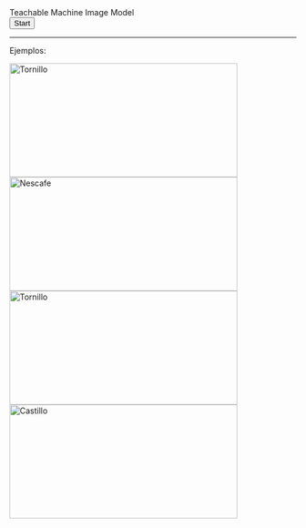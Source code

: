 <div>Teachable Machine Image Model</div>
<button type="button" onclick="init()">Start</button>
<div id="webcam-container"></div>
<div id="label-container"></div>
<hr>
<p>Ejemplos:</p>
<div>
    <img src="https://bienesraicesec.files.wordpress.com/2016/07/prois3.jpg?w=400" alt="Tornillo" width="400" height="200">
    <img src="https://www.eluniverso.com/resizer/pHI85Ca-qyapN6FNyvrJAn5qLb4=/456x336/smart/filters:quality(70)/cloudfront-us-east-1.images.arcpublishing.com/eluniverso/OBMZHK65I5EXZHUHOLUV6G3P2M.jpg" alt="Nescafe" width="400" height="200">
    <img src="https://lh3.googleusercontent.com/-X0PG0SPfVbw/X4fBvxDfkAI/AAAAAAAABX0/28Irna7qL1oi-MYg5tc_MKtm_lDgDcRXACLcBGAsYHQ/image.png" alt="Tornillo" width="400" height="200">
    <img src="https://laornitorrinco.files.wordpress.com/2016/07/castillo_ala_vedra_cesar_mera.jpg?w=1200" alt="Castillo" width="400" height="200">
</div>
<script src="https://cdn.jsdelivr.net/npm/@tensorflow/tfjs@1.3.1/dist/tf.min.js"></script>
<script src="https://cdn.jsdelivr.net/npm/@teachablemachine/image@0.8/dist/teachablemachine-image.min.js"></script>
<script type="text/javascript">
    // More API functions here:
    // https://github.com/googlecreativelab/teachablemachine-community/tree/master/libraries/image

    // the link to your model provided by Teachable Machine export panel
    const URL = "https://teachablemachine.withgoogle.com/models/w9DHXOQ9q/";

    let model, webcam, labelContainer, maxPredictions;

    // Load the image model and setup the webcam
    async function init() {
        const modelURL = URL + "model.json";
        const metadataURL = URL + "metadata.json";

        // load the model and metadata
        // Refer to tmImage.loadFromFiles() in the API to support files from a file picker
        // or files from your local hard drive
        // Note: the pose library adds "tmImage" object to your window (window.tmImage)
        model = await tmImage.load(modelURL, metadataURL);
        maxPredictions = model.getTotalClasses();

        // Convenience function to setup a webcam
        const flip = true; // whether to flip the webcam
        webcam = new tmImage.Webcam(200, 200, flip); // width, height, flip
        await webcam.setup(); // request access to the webcam
        await webcam.play();
        window.requestAnimationFrame(loop);

        // append elements to the DOM
        document.getElementById("webcam-container").appendChild(webcam.canvas);
        labelContainer = document.getElementById("label-container");
        for (let i = 0; i < maxPredictions; i++) { // and class labels
            labelContainer.appendChild(document.createElement("div"));
        }
    }

    async function loop() {
        webcam.update(); // update the webcam frame
        await predict();
        window.requestAnimationFrame(loop);
    }

    // run the webcam image through the image model
    async function predict() {
        // predict can take in an image, video or canvas html element
        const prediction = await model.predict(webcam.canvas);
        for (let i = 0; i < maxPredictions; i++) {
            const classPrediction =
                prediction[i].className + ": " + prediction[i].probability.toFixed(2);
            labelContainer.childNodes[i].innerHTML = classPrediction;
        }
    }
</script>
